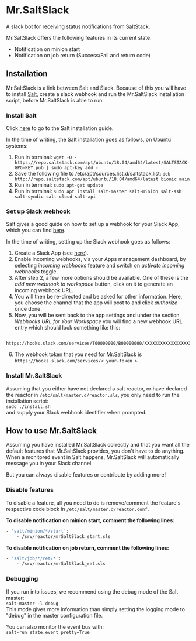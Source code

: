 # Mr.SaltSlack
A slack bot for receiving status notifications from SaltStack. 

Mr.SaltSlack offers the following features in its current state:  
* Notification on minion start
* Notification on job return (Success/Fail and return code)

## Installation
Mr.SaltSlack is a link between Salt and Slack. Because of this you will have to install [Salt](https://repo.saltstack.com/#ubuntu), create a slack webhook and run the Mr.SaltSlack installation script, before Mr.SaltSlack is able to run.  

### Install Salt
Click [here](https://repo.saltstack.com/#ubuntu) to go to the Salt installation guide.  

In the time of writing, the Salt installation goes as follows, on Ubuntu systems:

1. Run in terminal: `wget -O - https://repo.saltstack.com/apt/ubuntu/18.04/amd64/latest/SALTSTACK-GPG-KEY.pub | sudo apt-key add -`
2. Save the following file to /etc/apt/sources.list.d/saltstack.list: `deb http://repo.saltstack.com/apt/ubuntu/18.04/amd64/latest bionic main`
3. Run in terminal: `sudo apt-get update`
4. Run in terminal: `sudo apt install salt-master salt-minion salt-ssh salt-syndic salt-cloud salt-api`

### Set up Slack webhook
Salt gives a good guide on how to set up a webhook for your Slack App, which you can find [here](https://api.slack.com/messaging/webhooks).

In the time of writing, setting up the Slack webhook goes as follows:

1. Create a Slack App (see [here](https://api.slack.com/start/building)).
2. Enable incoming webhooks, via your Apps management dashboard, by selecting *incoming webhooks* feature and switch on *activate incoming webhooks* toggle. 
3. After step 2, a few more options should be available. One of these is the *add new webhook to workspace* button, click on it to generate an incoming webhook URL. 
4. You will then be re-directed and be asked for other information. Here, you choose the channel that the app will post to and click *authorize* once done. 
5. Now, you will be sent back to the app settings and under the section *Webhooks URL for Your Workspace* you will find a new webhook URL entry which should look something like this:

```

https://hooks.slack.com/services/T00000000/B00000000/XXXXXXXXXXXXXXXXXXXXXXXX

```

6. The webhook token that you need for Mr.SaltSlack is `https://hooks.slack.com/services/< your-token >`.  

### Install Mr.SaltSlack
Assuming that you either have not declared a salt reactor, or have declared the reactor in `/etc/salt/master.d/reactor.sls`, you only need to run the installation script:  
`sudo ./install.sh`  
and supply your Slack webhook identifier when prompted.

## How to use Mr.SaltSlack
Assuming you have installed Mr.SaltSlack correctly and that you want all the default features that Mr.SaltSlack provides, you don't have to do anything. When a monitored event in Salt happens, Mr.SaltSlack will automatically message you in your Slack channel. 
  
But you can always disable features or contribute by adding more!

### Disable features
To disable a feature, all you need to do is remove/comment the feature's respective code block in `/etc/salt/master.d/reactor.conf`.  
  
**To disable notification on minion start, comment the following lines:**  
```bash
- 'salt/minion/*/start':
    - /srv/reactor/mrSaltSlack_start.sls
```  
**To disable notification on job return, comment the following lines:**  
```bash
- 'salt/job/*/ret/*':
    - /srv/reactor/mrSaltSlack_ret.sls
```
### Debugging
If you run into issues, we recommend using the debug mode of the Salt master:  
`salt-master -l debug`  
This mode gives more information than simply setting the logging mode to "debug" in the master configuration file.  
  
You can also monitor the event bus with:  
`salt-run state.event pretty=True`
